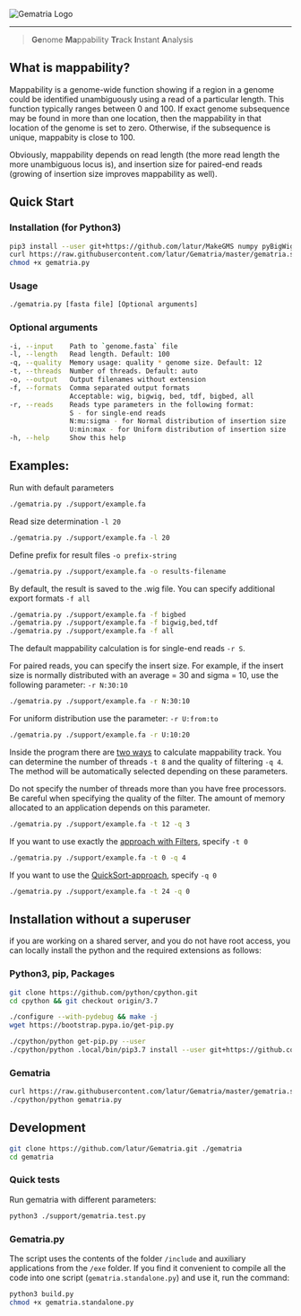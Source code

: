 ![Gematria Logo](https://raw.githubusercontent.com/latur/Gematria/master/support/logo-center.jpg)

-----------------------------------------------------------

> **Ge**nome **Ma**ppability **Tr**ack **I**nstant **A**nalysis

## What is mappability?

Mappability is a genome-wide function showing if a region in a genome could be 
identified unambiguously using a read of a particular length. This function 
typically ranges between 0 and 100. If exact genome subsequence may be found 
in more than one location, then the mappability in that location of the genome 
is set to zero. Otherwise, if the subsequence is unique, mappabity is close to 
100.

Obviously, mappability depends on read length (the more read length the more 
unambiguous locus is), and insertion size for paired-end reads (growing of 
insertion size improves mappability as well).

## Quick Start

### Installation (for Python3)

```bash
pip3 install --user git+https://github.com/latur/MakeGMS numpy pyBigWig
curl https://raw.githubusercontent.com/latur/Gematria/master/gematria.standalone.py > gematria.py
chmod +x gematria.py
```

### Usage

```bash
./gematria.py [fasta file] [Optional arguments]
```

### Optional arguments

```bash
-i, --input    Path to `genome.fasta` file
-l, --length   Read length. Default: 100
-q, --quality  Memory usage: quality * genome size. Default: 12
-t, --threads  Number of threads. Default: auto
-o, --output   Output filenames without extension
-f, --formats  Comma separated output formats
               Acceptable: wig, bigwig, bed, tdf, bigbed, all
-r, --reads    Reads type parameters in the following format:
               S - for single-end reads
               N:mu:sigma - for Normal distribution of insertion size
               U:min:max - for Uniform distribution of insertion size
-h, --help     Show this help
```

## Examples:

Run with default parameters

```bash
./gematria.py ./support/example.fa
```

Read size determination `-l 20`

```bash
./gematria.py ./support/example.fa -l 20
```

Define prefix for result files `-o prefix-string`

```bash
./gematria.py ./support/example.fa -o results-filename
```

By default, the result is saved to the .wig file. 
You can specify additional export formats `-f all`

```bash
./gematria.py ./support/example.fa -f bigbed
./gematria.py ./support/example.fa -f bigwig,bed,tdf
./gematria.py ./support/example.fa -f all
```

The default mappability calculation is for single-end reads `-r S`. 

For paired reads, you can specify the insert size. 
For example, if the insert size is normally distributed 
with an average = 30 and sigma = 10, use the following parameter: `-r N:30:10`

```bash
./gematria.py ./support/example.fa -r N:30:10
```

For uniform distribution use the parameter: `-r U:from:to`

```bash
./gematria.py ./support/example.fa -r U:10:20
```

Inside the program there are [two ways](https://github.com/latur/MakeGMS#algorithm-description) to calculate mappability track. 
You can determine the number of threads `-t 8` and the quality of filtering `-q 4`.
The method will be automatically selected depending on these parameters.

Do not specify the number of threads more than you have free processors. 
Be careful when specifying the quality of the filter. The amount of memory allocated to an application depends on this parameter.

```bash
./gematria.py ./support/example.fa -t 12 -q 3
```

If you want to use exactly the [approach with Filters](https://github.com/latur/MakeGMS#bloom-based-method), specify `-t 0`

```bash
./gematria.py ./support/example.fa -t 0 -q 4
```

If you want to use the [QuickSort-approach](https://github.com/latur/MakeGMS#qsort-based-method), specify `-q 0`

```bash
./gematria.py ./support/example.fa -t 24 -q 0
```


## Installation without a superuser

if you are working on a shared server, and you do not have root access, you 
can locally install the python and the required extensions as follows:

### Python3, pip, Packages

```bash
git clone https://github.com/python/cpython.git
cd cpython && git checkout origin/3.7

./configure --with-pydebug && make -j
wget https://bootstrap.pypa.io/get-pip.py

./cpython/python get-pip.py --user
./cpython/python .local/bin/pip3.7 install --user git+https://github.com/latur/MakeGMS numpy pyBigWig
```

### Gematria

```bash
curl https://raw.githubusercontent.com/latur/Gematria/master/gematria.standalone.py > gematria.py
./cpython/python gematria.py
```

## Development

```bash
git clone https://github.com/latur/Gematria.git ./gematria
cd gematria
```

### Quick tests

Run gematria with different parameters:

```bash
python3 ./support/gematria.test.py
```

### Gematria.py

The script uses the contents of the folder `/include` and auxiliary applications from the `/exe` folder.
If you find it convenient to compile all the code into one script (`gematria.standalone.py`) and use it, run the command:

```bash
python3 build.py
chmod +x gematria.standalone.py
```
